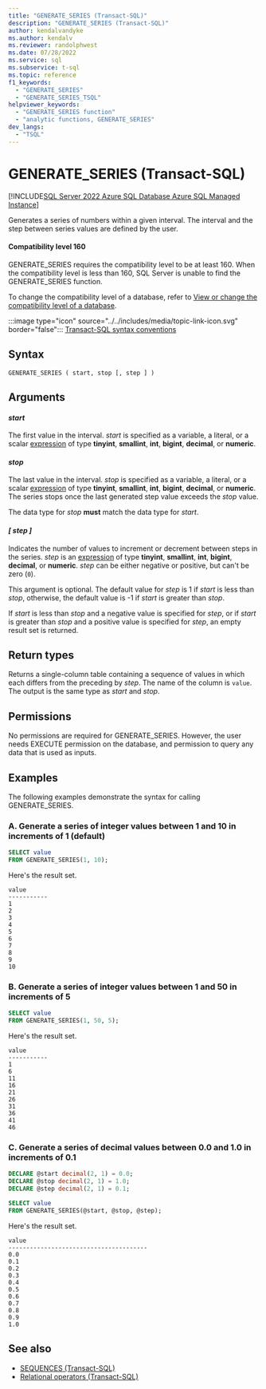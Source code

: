 ```yaml
---
title: "GENERATE_SERIES (Transact-SQL)"
description: "GENERATE_SERIES (Transact-SQL)"
author: kendalvandyke
ms.author: kendalv
ms.reviewer: randolphwest
ms.date: 07/28/2022
ms.service: sql
ms.subservice: t-sql
ms.topic: reference
f1_keywords:
  - "GENERATE_SERIES"
  - "GENERATE_SERIES_TSQL"
helpviewer_keywords:
  - "GENERATE_SERIES function"
  - "analytic functions, GENERATE_SERIES"
dev_langs:
  - "TSQL"
---
```

# GENERATE_SERIES (Transact-SQL)

[!INCLUDE[SQL Server 2022 Azure SQL Database Azure SQL Managed Instance](../../includes/applies-to-version/sqlserver2022-asdb-asmi.md)]

Generates a series of numbers within a given interval. The interval and the step between series values are defined by the user.

#### Compatibility level 160

GENERATE_SERIES requires the compatibility level to be at least 160. When the compatibility level is less than 160, SQL Server is unable to find the GENERATE_SERIES function.

To change the compatibility level of a database, refer to [View or change the compatibility level of a database](../../relational-databases/databases/view-or-change-the-compatibility-level-of-a-database.md).

:::image type="icon" source="../../includes/media/topic-link-icon.svg" border="false"::: [Transact-SQL syntax conventions](../language-elements/transact-sql-syntax-conventions-transact-sql.md)

## Syntax

```syntaxsql
GENERATE_SERIES ( start, stop [, step ] )
```

## Arguments

#### *start*

The first value in the interval. *start* is specified as a variable, a literal, or a scalar [expression](../../t-sql/language-elements/expressions-transact-sql.md) of type **tinyint**, **smallint**, **int**, **bigint**, **decimal**, or **numeric**.

#### *stop*

The last value in the interval. *stop* is specified as a variable, a literal, or a scalar [expression](../../t-sql/language-elements/expressions-transact-sql.md) of type **tinyint**, **smallint**, **int**, **bigint**, **decimal**, or **numeric**. The series stops once the last generated step value exceeds the *stop* value.

The data type for *stop* **must** match the data type for *start*.

#### *[ step ]*

Indicates the number of values to increment or decrement between steps in the series. *step* is an [expression](../../t-sql/language-elements/expressions-transact-sql.md) of type **tinyint**, **smallint**, **int**, **bigint**, **decimal**, or **numeric**. *step* can be either negative or positive, but can't be zero (`0`).

This argument is optional. The default value for *step* is 1 if *start* is less than *stop*, otherwise, the default value is -1 if *start* is greater than *stop*.

If *start* is less than *stop* and a negative value is specified for *step*, or if *start* is greater than *stop* and a positive value is specified for *step*, an empty result set is returned.

## Return types

Returns a single-column table containing a sequence of values in which each differs from the preceding by *step*. The name of the column is `value`. The output is the same type as *start* and *stop*.

## Permissions

No permissions are required for GENERATE_SERIES. However, the user needs EXECUTE permission on the database, and permission to query any data that is used as inputs.

## Examples

The following examples demonstrate the syntax for calling GENERATE_SERIES.

### A. Generate a series of integer values between 1 and 10 in increments of 1 (default)

```sql
SELECT value
FROM GENERATE_SERIES(1, 10);
```

Here's the result set.

```output
value
-----------
1
2
3
4
5
6
7
8
9
10
```

### B. Generate a series of integer values between 1 and 50 in increments of 5

```sql
SELECT value
FROM GENERATE_SERIES(1, 50, 5);
```

Here's the result set.

```output
value
-----------
1
6
11
16
21
26
31
36
41
46
```

### C. Generate a series of decimal values between 0.0 and 1.0 in increments of 0.1

```sql
DECLARE @start decimal(2, 1) = 0.0;
DECLARE @stop decimal(2, 1) = 1.0;
DECLARE @step decimal(2, 1) = 0.1;

SELECT value
FROM GENERATE_SERIES(@start, @stop, @step);
```

Here's the result set.

```output
value
---------------------------------------
0.0
0.1
0.2
0.3
0.4
0.5
0.6
0.7
0.8
0.9
1.0
```

## See also

- [SEQUENCES (Transact-SQL)](../../relational-databases/system-information-schema-views/sequences-transact-sql.md)
- [Relational operators (Transact-SQL)](../language-elements/relational-operators-transact-sql.md)
